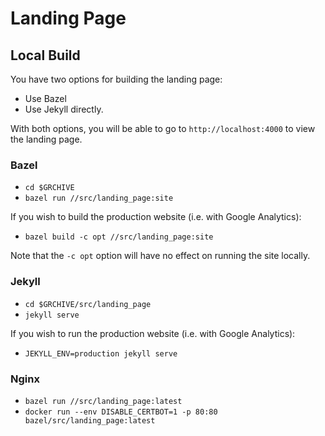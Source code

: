 # Landing Page

## Local Build

You have two options for building the landing page:

- Use Bazel
- Use Jekyll directly.

With both options, you will be able to go to `http://localhost:4000` to view the landing page.

### Bazel

- `cd $GRCHIVE`
- `bazel run //src/landing_page:site`

If you wish to build the production website (i.e. with Google Analytics):

- `bazel build -c opt //src/landing_page:site`

Note that the `-c opt` option will have no effect on running the site locally.

### Jekyll

- `cd $GRCHIVE/src/landing_page`
- `jekyll serve`

If you wish to run the production website (i.e. with Google Analytics):

- `JEKYLL_ENV=production jekyll serve`

### Nginx

- `bazel run //src/landing_page:latest`
- `docker run --env DISABLE_CERTBOT=1 -p 80:80 bazel/src/landing_page:latest`
